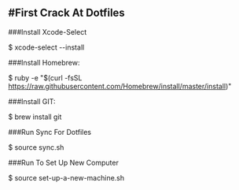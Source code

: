 #First Crack At Dotfiles---

###Install Xcode-Select

$ xcode-select --install
###Install Homebrew:
$ ruby -e "$(curl -fsSL https://raw.githubusercontent.com/Homebrew/install/master/install)"###Install GIT:
$ brew install git
###Run Sync For Dotfiles

$ source sync.sh

###Run To Set Up New Computer

$ source set-up-a-new-machine.sh